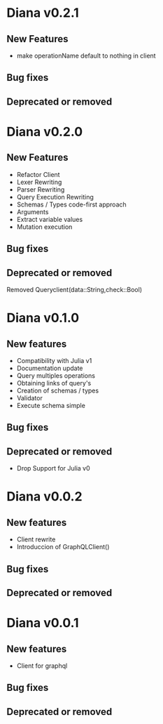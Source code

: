 # Diana v0.2.1

## New Features

  - make operationName default to nothing in client

## Bug fixes

## Deprecated or removed

# Diana v0.2.0

## New Features

  - Refactor Client
  - Lexer Rewriting
  - Parser Rewriting
  - Query Execution Rewriting
  - Schemas / Types code-first approach
  - Arguments
  - Extract variable values
  - Mutation execution

## Bug fixes

## Deprecated or removed
Removed Queryclient(data::String,check::Bool)
# Diana v0.1.0

## New features

  - Compatibility with Julia v1
  - Documentation update
  - Query multiples operations
  - Obtaining links of query's
  - Creation of schemas / types
  - Validator
  - Execute schema simple

## Bug fixes

## Deprecated or removed

  - Drop Support for Julia v0

# Diana v0.0.2

## New features

  - Client rewrite
  - Introduccion of GraphQLClient()

## Bug fixes

## Deprecated or removed

# Diana v0.0.1

## New features

  - Client for graphql

## Bug fixes

## Deprecated or removed
